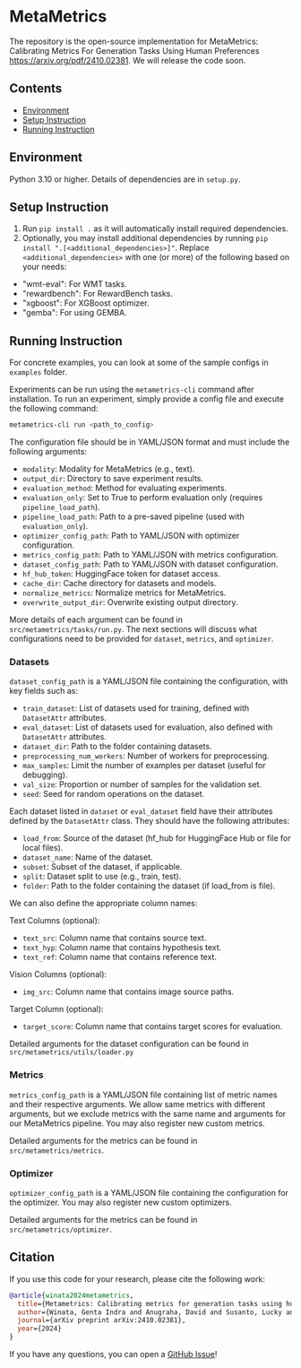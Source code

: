 # MetaMetrics

The repository is the open-source implementation for MetaMetrics: Calibrating Metrics For Generation Tasks Using Human Preferences https://arxiv.org/pdf/2410.02381.
We will release the code soon.

## Contents

+ [Environment](#environment)
+ [Setup Instruction](#setup-instruction)
+ [Running Instruction](#running-instruction)

## Environment

Python 3.10 or higher. Details of dependencies are in `setup.py`.

## Setup Instruction

1. Run `pip install .` as it will automatically install required dependencies.
2. Optionally, you may install additional dependencies by running `pip install ".[<additional_dependencies>]"`.
Replace `<additional_dependencies>` with one (or more) of the following based on your needs:
- "wmt-eval": For WMT tasks.
- "rewardbench": For RewardBench tasks.
- "xgboost": For XGBoost optimizer.
- "gemba": For using GEMBA.

## Running Instruction

For concrete examples, you can look at some of the sample configs in `examples` folder.

Experiments can be run using the `metametrics-cli` command after installation. To run an experiment, simply provide a config file and execute the following command:

```bash
metametrics-cli run <path_to_config>
```

The configuration file should be in YAML/JSON format and must include the following arguments:

- `modality`: Modality for MetaMetrics (e.g., text).
- `output_dir`: Directory to save experiment results.
- `evaluation_method`: Method for evaluating experiments.
- `evaluation_only`: Set to True to perform evaluation only (requires `pipeline_load_path`).
- `pipeline_load_path`: Path to a pre-saved pipeline (used with `evaluation_only`).
- `optimizer_config_path`: Path to YAML/JSON with optimizer configuration.
- `metrics_config_path`: Path to YAML/JSON with metrics configuration.
- `dataset_config_path`: Path to YAML/JSON with dataset configuration.
- `hf_hub_token`: HuggingFace token for dataset access.
- `cache_dir`: Cache directory for datasets and models.
- `normalize_metrics`: Normalize metrics for MetaMetrics.
- `overwrite_output_dir`: Overwrite existing output directory.

More details of each argument can be found in `src/metametrics/tasks/run.py`. The next sections will discuss what configurations need to be provided for `dataset`, `metrics`, and `optimizer`.

### Datasets

`dataset_config_path` is a YAML/JSON file containing the configuration, with key fields such as:

- `train_dataset`: List of datasets used for training, defined with `DatasetAttr` attributes.
- `eval_dataset`: List of datasets used for evaluation, also defined with `DatasetAttr` attributes.
- `dataset_dir`: Path to the folder containing datasets.
- `preprocessing_num_workers`: Number of workers for preprocessing.
- `max_samples`: Limit the number of examples per dataset (useful for debugging).
- `val_size`: Proportion or number of samples for the validation set.
- `seed`: Seed for random operations on the dataset.

Each dataset listed in `dataset` or `eval_dataset` field have their attributes defined by the `DatasetAttr` class. They should have the following attributes:

- `load_from`: Source of the dataset (hf_hub for HuggingFace Hub or file for local files).
- `dataset_name`: Name of the dataset.
- `subset`: Subset of the dataset, if applicable.
- `split`: Dataset split to use (e.g., train, test).
- `folder`: Path to the folder containing the dataset (if load_from is file).

We can also define the appropriate column names:

Text Columns (optional):
- `text_src`: Column name that contains source text.
- `text_hyp`: Column name that contains hypothesis text.
- `text_ref`: Column name that contains reference text.

Vision Columns (optional):
- `img_src`: Column name that contains image source paths.

Target Column (optional):
- `target_score`: Column name that contains target scores for evaluation.

Detailed arguments for the dataset configuration can be found in `src/metametrics/utils/loader.py`

### Metrics

`metrics_config_path` is a YAML/JSON file containing list of metric names and their respective arguments. We allow same metrics with different arguments, but we exclude metrics with the same name and arguments for our MetaMetrics pipeline. You may also register new custom metrics.

Detailed arguments for the metrics can be found in `src/metametrics/metrics`.

### Optimizer

`optimizer_config_path` is a YAML/JSON file containing the configuration for the optimizer. You may also register new custom optimizers.

Detailed arguments for the metrics can be found in `src/metametrics/optimizer`.

## Citation

If you use this code for your research, please cite the following work:

```bibtex
@article{winata2024metametrics,
  title={Metametrics: Calibrating metrics for generation tasks using human preferences},
  author={Winata, Genta Indra and Anugraha, David and Susanto, Lucky and Kuwanto, Garry and Wijaya, Derry Tanti},
  journal={arXiv preprint arXiv:2410.02381},
  year={2024}
}
```

If you have any questions, you can open a [GitHub Issue](https://github.com/meta-metrics/metametrics/issues)!
